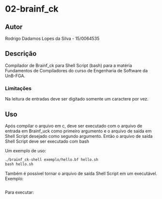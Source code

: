 # 02-brainf_ck

## Autor
Rodrigo Dadamos Lopes da Silva - 15/0064535

## Descrição
Compilador de Brainf_ck para Shell Script (bash) para a matéria Fundamentos de Compiladores do curso de Engenharia de Software da UnB-FGA.

### Limitações
Na leitura de entradas deve ser digitado somente um caractere por vez.

## Uso
Após compilar o arquivo em c, deve ser executado com o arquivo de entrada em Brainf_uck como primeiro argumento e o arquivo de saída em Shell Script desejado como segundo argumento.
Então o arquivo de saída Shell Script deve ser executado com bash  

Um exemplo de uso:
```gcc -o brainf_ck-shell brainf_ck-shell.c
./brainf_ck-shell exemplo/hello.bf hello.sh
bash hello.sh
```

Também é possível tornar o arquivo de saída Shell Script em um executável. Exemplo:
```chmod +x hello.sh
```

Para executar:
```./hello.sh
```
